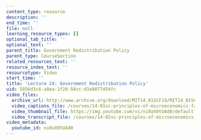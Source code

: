 ```yaml
---
content_type: resource
description: ''
end_time: ''
file: null
learning_resource_types: []
optional_tab_title: ''
optional_text: ''
parent_title: Government Redistribution Policy
parent_type: CourseSection
related_resources_text: ''
resource_index_text: ''
resourcetype: Video
start_time: ''
title: 'Lecture 24: Government Redistribution Policy'
uid: 5856d3c6-a8ea-1f20-58cc-d3a9877d54fc
video_files:
  archive_url: http://www.archive.org/download/MIT14.01SCF10/MIT14_01SCF10_lec24_300k.mp4
  video_captions_file: /courses/14-01sc-principles-of-microeconomics-fall-2011/e0065c1f2ffc55d7a65818f0d5b06067_ni0aX0tUAd0.vtt
  video_thumbnail_file: https://img.youtube.com/vi/ni0aX0tUAd0/default.jpg
  video_transcript_file: /courses/14-01sc-principles-of-microeconomics-fall-2011/64da4d515e390d2e865b1993d47e2621_ni0aX0tUAd0.pdf
video_metadata:
  youtube_id: ni0aX0tUAd0
---
```

